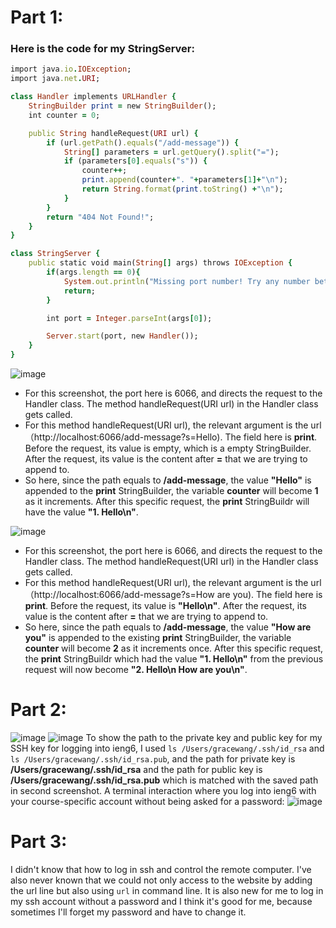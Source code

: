 # Part 1:
### Here is the code for my StringServer:

```ruby
import java.io.IOException;
import java.net.URI;

class Handler implements URLHandler {
    StringBuilder print = new StringBuilder();
    int counter = 0;

    public String handleRequest(URI url) {
        if (url.getPath().equals("/add-message")) {
            String[] parameters = url.getQuery().split("=");
            if (parameters[0].equals("s")) {
                counter++;
                print.append(counter+". "+parameters[1]+"\n");
                return String.format(print.toString() +"\n");
            }
        }
        return "404 Not Found!";
    }
}

class StringServer {
    public static void main(String[] args) throws IOException {
        if(args.length == 0){
            System.out.println("Missing port number! Try any number between 1024 to 49151");
            return;
        }

        int port = Integer.parseInt(args[0]);

        Server.start(port, new Handler());
    }
}
```

![image](https://github.com/graceswang/cse15l-lab-reports/assets/135576306/5743d7d8-15ad-4663-bbf2-d88d2f04b7ae)
- For this screenshot, the port here is 6066, and directs the request to the Handler class. The method handleRequest(URI url) in the Handler class gets called.
- For this method handleRequest(URI url), the relevant argument is the url（http://localhost:6066/add-message?s=Hello). The field here is **print**. Before the request, its value is empty, which is a empty StringBuilder. After the request, its value is the content after **=** that we are trying to append to.
- So here, since the path equals to **/add-message**, the value **"Hello"** is appended to the **print** StringBuilder, the variable **counter** will become **1** as it increments. After this specific request, the **print** StringBuildr will have the value **"1. Hello\n"**. 

![image](https://github.com/graceswang/cse15l-lab-reports/assets/135576306/cbebe944-05b6-46d0-8f01-c20cc7e5e780)
- For this screenshot, the port here is 6066, and directs the request to the Handler class. The method handleRequest(URI url) in the Handler class gets called.
- For this method handleRequest(URI url), the relevant argument is the url（http://localhost:6066/add-message?s=How are you). The field here is **print**. Before the request, its value is **"Hello\n"**. After the request, its value is the content after **=** that we are trying to append to.
- So here, since the path equals to **/add-message**, the value **"How are you"** is appended to the existing **print** StringBuilder, the variable **counter** will become **2** as it increments once. After this specific request, the **print** StringBuildr which had the value **"1. Hello\n"** from the previous request will now become **"2. Hello\n How are you\n"**.


# Part 2:
![image](https://github.com/graceswang/cse15l-lab-reports/assets/135576306/14351670-f221-42a1-99a5-189b36b9df82)
![image](https://github.com/graceswang/cse15l-lab-reports/assets/135576306/f34ffff9-09b5-42d1-9af6-61459a9cca90)
To show the path to the private key and public key for my SSH key for logging into ieng6, I used ```ls /Users/gracewang/.ssh/id_rsa``` and ```ls /Users/gracewang/.ssh/id_rsa.pub```, and the path for private key is **/Users/gracewang/.ssh/id_rsa** and the path for public key is **/Users/gracewang/.ssh/id_rsa.pub** which is matched with the saved path in second screenshot. 
A terminal interaction where you log into ieng6 with your course-specific account without being asked for a password:
![image](https://github.com/graceswang/cse15l-lab-reports/assets/135576306/5c164b2f-4160-4d99-b7a9-f3111800cc48)

# Part 3:
I didn't know that how to log in ssh and control the remote computer. I've also never known that we could not only access to the website by adding the url line but also using ``url`` in command line. It is also new for me to log in my ssh account without a password and I think it's good for me, because sometimes I'll forget my password and have to change it. 


  
